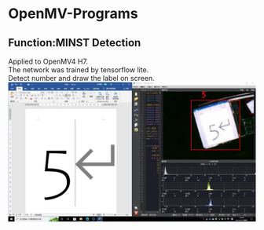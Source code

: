 # OpenMV-Programs
## Function:MINST Detection
Applied to OpenMV4 H7.  
The network was trained by tensorflow lite.  
Detect number and draw the label on screen.    
<img src="https://github.com/Hanson-Zheng/STM32-Programs/blob/main/OV0002.%20MINST%20Detection/Demo.jpg" style="zoom:50%">
<!--
![image](https://github.com/Hanson-Zheng/STM32-Programs/blob/main/OV0002.%20MINST%20Detection/Demo.jpg)
-->
